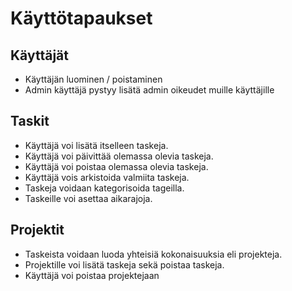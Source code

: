 # Käyttötapaukset

## Käyttäjät  
- Käyttäjän luominen / poistaminen
- Admin käyttäjä pystyy lisätä admin oikeudet muille käyttäjille

## Taskit  
- Käyttäjä voi lisätä itselleen taskeja.  
- Käyttäjä voi päivittää olemassa olevia taskeja.  
- Käyttäjä voi poistaa olemassa olevia taskeja. 
- Käyttäjä vois arkistoida valmiita taskeja.
- Taskeja voidaan kategorisoida tageilla.
- Taskeille voi asettaa aikarajoja.

## Projektit
- Taskeista voidaan luoda yhteisiä kokonaisuuksia eli projekteja.  
- Projektille voi lisätä taskeja sekä poistaa taskeja.
- Käyttäjä voi poistaa projektejaan

